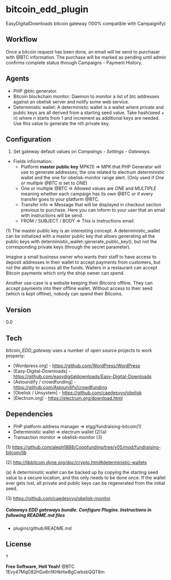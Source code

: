 bitcoin_edd_plugin
==================

EasyDigitalDownloads bitcoin gateway (100% compatible with Campaignify)


Workflow
----
Once a bitcoin request has been done, an email will be send to purchaser with @BTC information. The purchase will be marked as pending until admin confirms complete status through Campaigns - Payment History. 

Agents
-----
- PHP @btc generator.
- Bitcoin blockchain monitor: Daemon to monitor a list of btc addresses against an obelisk server and notify some web service.
- Deterministic wallet: A deterministic wallet is a wallet where private and public keys are all derived from a starting seed value. Take hash(seed + n) where n starts from 1 and increment as additional keys are needed. Use this value to generate the nth private key.

Configuration
--------------
1) Set gateway default values on *Campaings - Settings - Gateways*.

- Fields information:
	* Platform **master public key** MPK(1) => MPK that PHP Generator will use to generate addresses; the one related to electrum deterministic wallet and the one for obelisk-monitor range alert. (Only used if *One or multiple @BTC* is set to *ONE*)
	* One or multiple @BTC => Allowed values are *ONE* and *MULTIPLE* meaning whether each campaign has its own @BTC or if every transfer goes to your platform @BTC.
	* Transfer info => Message that will be displayed in checkout section previous to purchase. Here you can inform to your user that an email with instructions will be send.
	* FROM / SUBJECT / BODY => This is instructions email.

(1) The master public key is an interesting concept. A deterministic_wallet can be initialized with a master public key that allows generating all the public keys with deterministic_wallet::generate_public_key(), but not the corresponding private keys (through the secret parameter).

Imagine a small business owner who wants their staff to have access to deposit addresses in their wallet to accept payments from customers, but not the ability to access all the funds. Waiters in a restaurant can accept Bitcoin payments which only the shop owner can spend.

Another use-case is a website keeping their Bitcoins offline. They can accept payments into their offline wallet. Without access to their seed (which is kept offline), nobody can spend their Bitcoins.  

Version
----

0.0

Tech
-----------

*bitcoin_EDD_gateway* uses a number of open source projects to work properly:
* [Wordpress.org] - https://github.com/WordPress/WordPress
* [Easy-Digital-Downloads] - https://github.com/easydigitaldownloads/Easy-Digital-Downloads
* [Astoundify / crowdfunding] - https://github.com/Astoundify/crowdfunding
* [Obelisk / Unsystem] - https://github.com/caedesvvv/obelisk
* [Electrum.org] - https://electrum.org/download.html

Dependencies
--------------
- PHP platform address manager => elgg/fundraising-bitcoin(1)
- Deterministic wallet => electrum wallet (2)(a)
- Transaction monitor => obelisk-monitor (3)

  
(1) https://github.com/aleph1888/Coopfunding/tree/v05/mod/fundraising-bitcoin/lib

(2) http://libbitcoin.dyne.org/doc/crypto.html#deterministic-wallets

(a) A deterministic wallet can be backed up by copying the starting seed value to a secure location, and this only needs to be done once. If the wallet ever gets lost, all private and public keys can be regenerated from the initial seed.

(3) https://github.com/caedesvvv/obelisk-monitor


##### Calaways EDD gateways bundle. Configure Plugins. Instructions in following README.md files

* plugins/github/README.md


License
----

?


**Free Software, Hell Yeah!**
@BTC 1Evy47MqD82HGx6n1KHkHwBgCwbsbQQT8m
